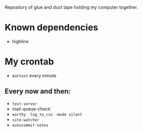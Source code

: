 Repository of glue and duct tape holding my computer together.

# Known dependencies
* highline

# My crontab
* `battest` every minute

## Every now and then:
* `test-server`
* mail-queue-check`
* `worthy -log_to_csv -mode silent`
* `site-watcher`
* `autocommit-notes`
